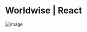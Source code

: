 # Worldwise | React

![image](https://github.com/user-attachments/assets/9e8c4a29-3235-493f-acae-883b5a6dae3b)


 
 
